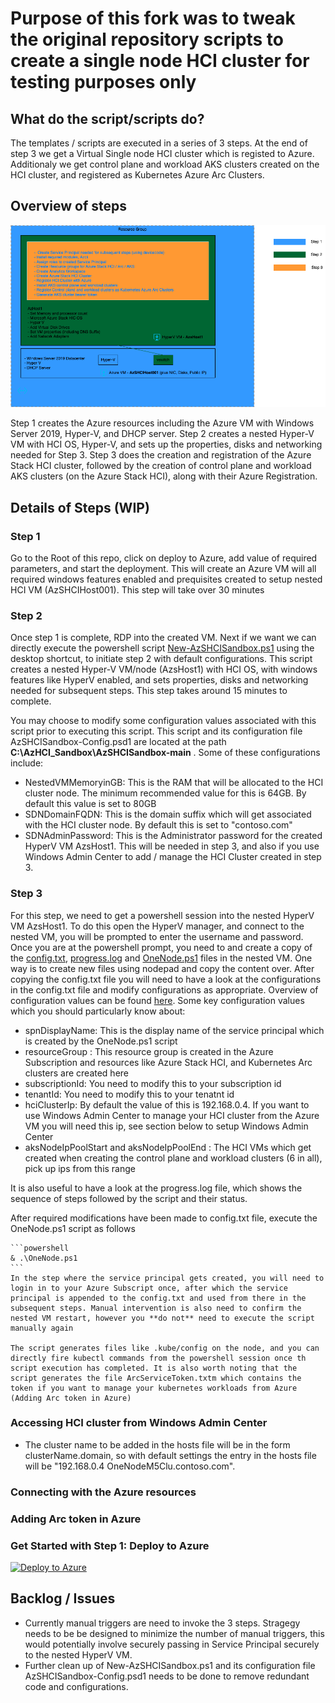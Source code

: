 
# Purpose of this fork was to tweak the original repository scripts to create a single node HCI cluster for testing purposes only

## What do the script/scripts do?

The templates / scripts are executed in a series of 3 steps. At the end of step 3 we get a Virtual Single node HCI cluster which is registed to Azure. Additionaly we get control plane and workload AKS clusters created on the HCI cluster, and registered as Kubernetes Azure Arc Clusters.

## Overview of steps

![Overview of Steps](./Sandbox/SingleNodeHCIClusterCreationAndRegistration/diagrams/steps-overview.png)


Step 1 creates the Azure resources including the Azure VM with Windows Server 2019, Hyper-V, and DHCP server.  Step 2 creates a nested Hyper-V VM with HCI OS, Hyper-V, and sets up the properties, disks and networking needed for Step 3. Step 3 does the creation and registration of the Azure Stack HCI cluster, followed by the creation of control plane and workload AKS clusters (on the Azure Stack HCI), along with their Azure Registration.

## Details of Steps (WIP)

### Step 1

Go to the Root of this repo, click on deploy to Azure, add value of required parameters, and start the deployment.    This will create an Azure VM will all required windows features enabled and prequisites created to setup nested HCI VM (AzSHCIHost001). This step will take over 30 minutes
  
### Step 2

Once step 1 is complete, RDP into the created VM. Next if we want we can directly execute the powershell script [New-AzSHCISandbox.ps1](./Sandbox/New-AzSHCISandbox.ps1) using the desktop shortcut, to initiate step 2 with default configurations. This script creates a nested Hyper-V VM/node (AzsHost1) with HCI OS, with windows features like HyperV enabled, and sets properties, disks and networking needed for subsequent steps. This step takes around 15 minutes to complete.

You may choose to modify some configuration values associated with this script prior to executing this script. This script and its configuration file AzSHCISandbox-Config.psd1 are located at the path **C:\AzHCI_Sandbox\AzSHCISandbox-main** . Some of these configurations include:

* NestedVMMemoryinGB: This is the RAM that will be allocated to the HCI cluster node. The minimum recommended value for this is 64GB. By default this value is set to 80GB
* SDNDomainFQDN: This is the domain suffix which will get associated with the HCI cluster node. By default this is set to "contoso.com"
* SDNAdminPassword: This is the Administrator password for the created HyperV VM AzsHost1. This will be needed in step 3, and also if you use Windows Admin Center to add / manage the HCI Cluster created in step 3.
  
### Step 3

For this step, we need to get a powershell session into the nested HyperV VM AzsHost1. To do this open the HyperV manager, and connect to the nested VM, you will be prompted to enter the username and password. Once you are at the powershell prompt, you need to and create a copy of the [config.txt](./Sandbox/SingleNodeHCIClusterCreationAndRegistration/config.txt), [progress.log](./Sandbox/SingleNodeHCIClusterCreationAndRegistration/progress.log) and [OneNode.ps1](./Sandbox/SingleNodeHCIClusterCreationAndRegistration/OneNode.ps1) files in the nested VM. One way is to create new files using nodepad and copy the content over. After copying the config.txt file you will need to have a look at the configurations in the config.txt file and modify configurations as appropriate. Overview of configuration values can be found [here](https://github.com/microsoft/onenode-edge-poc/blob/Adding-Domain-Version/OneNode-NoDomain-Readme/OneNode-NoDomain.md#step-2-set-up-the-deployment-tool). Some key configuration values which you should particularly know about: 

* spnDisplayName: This is the display name of the service principal which is created by the OneNode.ps1 script
* resourceGroup : This resource group is created in the Azure Subscription and resources like Azure Stack HCI, and Kubernetes Arc clusters are created here
* subscriptionId: You need to modify this to your subscription id
* tenantId: You need to modify this to your tenatnt id
* hciClusterIp: By default the value of this is 192.168.0.4. If you want to use Windows Admin Center to manage your HCI cluster from the Azure VM you will need this ip, see section below to setup Windows Admin Center
* aksNodeIpPoolStart and aksNodeIpPoolEnd : The HCI VMs which get created when creating the control plane and workload clusters (6 in all), pick up ips from this range

It is also useful to have a look at the progress.log file, which shows the sequence of steps followed by the script and their status.

After required modifications have been made to config.txt file, execute the OneNode.ps1 script as follows

    ```powershell
    & .\OneNode.ps1
    ```
    In the step where the service principal gets created, you will need to login in to your Azure Subscript once, after which the service principal is appended to the config.txt and used from there in the subsequent steps. Manual intervention is also need to confirm the nested VM restart, however you **do not** need to execute the script manually again

    The script generates files like .kube/config on the node, and you can directly fire kubectl commands from the powershell session once th script execution has completed. It is also worth noting that the script generates the file ArcServiceToken.txtm which contains the token if you want to manage your kubernetes workloads from Azure (Adding Arc token in Azure)

### Accessing HCI cluster from Windows Admin Center

* The cluster name to be added in the hosts file will be in the form clusterName.domain, so with default settings the entry in the hosts file will be "192.168.0.4 OneNodeM5Clu.contoso.com".

### Connecting with the Azure resources

### Adding Arc token in Azure



### Get Started with Step 1: Deploy to Azure ##

[![Deploy to Azure](https://aka.ms/deploytoazurebutton)](https://portal.azure.com/#create/Microsoft.Template/uri/https%3A%2F%2Fraw.githubusercontent.com%2FmaniSbindra%2FAzStackHCISandbox%2Fmain%2Fjson%2Fazuredeploy.json)


## Backlog / Issues

* Currently manual triggers are need to invoke the 3 steps. Stragegy needs to be be designed to minimize the number of manual triggers, this would potentially involve securely passing in Service Principal securely to the nested HyperV VM.
* Further clean up of New-AzSHCISandbox.ps1 and its configuration file AzSHCISandbox-Config.psd1 needs to be done to remove redundant code and configurations.

